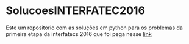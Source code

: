 # SolucoesINTERFATEC2016
Este um repositorio com as soluções em python para os problemas da primeira etapa da interfatecs 2016 que foi pega nesse [link](http://interfatecs.fatecsp.br/resultados-gerais.php)
